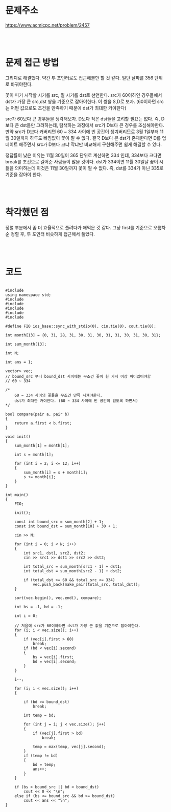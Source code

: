 # 문제주소
https://www.acmicpc.net/problem/2457


<br><br>
# 문제 접근 방법
그리디로 해결했다. 약간 투 포인터로도 접근해볼만 할 것 같다.
일단 날짜를 356 단위로 바꿔야한다.

꽃이 피기 시작할 시기를 src, 질 시기를 dst로 선언한다.
src가 60이하인 경우들에서 dst가 가장 큰 src,dst 쌍을 기준으로 잡아야한다. 
이 쌍을 S,D로 보자. (60이하면 src는 어떤 값으로도 조건을 만족하기 때문에 dst가 최대한 커야한다)

src가 60보다 큰 경우들을 생각해보자.
D보다 작은 dst들을 고려할 필요는 없다. 즉, D보다 큰 dst들만 고려하는데, 탐색하는 과정에서 src가 D보다 큰 경우를 조심해야한다.
만약 src가 D보다 커버리면 60 ~ 334 사이에 빈 공간이 생겨버리므로 3월 1일부터 11월 30일까지 하루도 빠짐없이 꽃이 필 수 없다.
결국 D보다 큰 dst가 존재한다면 D를 업데이트 해주면서 src가 D보다 크냐 작냐만 비교해서 구현해주면 쉽게 해결할 수 있다.

정답률이 낮은 이유는 11월 30일이 365 단위로 계산하면 334 인데, 334보다 크다면 break를 조건으로 걸어준 사람들이 많을 것이다.
dst가 334이면 11월 30일날 꽃이 시듦을 의미하는데 이것은 11월 30일까지 꽃이 필 수 없다.
즉, dst를 334가 아닌 335로 기준을 잡아야 한다.

<br><br>
# 착각했던 점
<p>
정렬 부분에서 좀 더 효율적으로 풀려다가 애먹은 것 같다. 그냥 first를 기준으로 오름차순 정렬 후, 투 포인터 비슷하게 접근해서 풀었다.
</p>
<br><br>


# 코드
<pre>
<code>
#include <iostream>
using namespace std;
#include <vector>
#include <queue>
#include <stack>
#include <algorithm>
#include <string.h>

#define FIO ios_base::sync_with_stdio(0), cin.tie(0), cout.tie(0);

int month[13] = {0, 31, 28, 31, 30, 31, 30, 31, 31, 30, 31, 30, 31};

int sum_month[13];

int N;

int ans = 1;

vector<pair<int, int>> vec;
// bound_src 부터 bound_dst 사이에는 무조건 꽃이 한 가지 이상 피어있어야함
// 60 ~ 334

/*
    60 ~ 334 사이의 꽃들을 무조건 만족 시켜야한다.
    dst가 최대한 커야한다. (60 ~ 334 사이에 빈 공간이 없도록 하면서)
*/

bool compare(pair<int, int> a, pair<int, int> b)
{
    return a.first < b.first;
}

void init()
{
    sum_month[1] = month[1];

    int s = month[1];

    for (int i = 2; i <= 12; i++)
    {
        sum_month[i] = s + month[i];
        s += month[i];
    }
}

int main()
{
    FIO;

    init();

    const int bound_src = sum_month[2] + 1;
    const int bound_dst = sum_month[10] + 30 + 1;

    cin >> N;

    for (int i = 0; i < N; i++)
    {
        int src1, dst1, src2, dst2;
        cin >> src1 >> dst1 >> src2 >> dst2;

        int total_src = sum_month[src1 - 1] + dst1;
        int total_dst = sum_month[src2 - 1] + dst2;

        if (total_dst >= 60 && total_src <= 334)
            vec.push_back(make_pair(total_src, total_dst));
    }

    sort(vec.begin(), vec.end(), compare);

    int bs = -1, bd = -1;

    int i = 0;

    // 처음에 src가 60이하라면 dst가 가장 큰 값을 기준으로 잡아야한다.
    for (i; i < vec.size(); i++)
    {
        if (vec[i].first > 60)
            break;
        if (bd < vec[i].second)
        {
            bs = vec[i].first;
            bd = vec[i].second;
        }
    }

    i--;

    for (i; i < vec.size(); i++)
    {

        if (bd >= bound_dst)
            break;

        int temp = bd;

        for (int j = i; j < vec.size(); j++)
        {
            if (vec[j].first > bd)
                break;

            temp = max(temp, vec[j].second);
        }
        if (temp != bd)
        {
            bd = temp;
            ans++;
        }
    }

    if (bs > bound_src || bd < bound_dst)
        cout << 0 << "\n";
    else if (bs <= bound_src && bd >= bound_dst)
        cout << ans << "\n";
}
</code>
</pre>

<br><br>
<p>
</p>